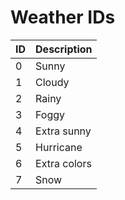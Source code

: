 # Weather IDs

| ID | Description  |
| -- | ------------ |
| 0  | Sunny        |
| 1  | Cloudy       |
| 2  | Rainy        |
| 3  | Foggy        |
| 4  | Extra sunny  |
| 5  | Hurricane    |
| 6  | Extra colors |
| 7  | Snow         |

